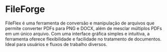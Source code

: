 # FileForge
FileFlex é uma ferramenta de conversão e manipulação de arquivos que permite converter PDFs para PNG e DOCX, além de mesclar múltiplos PDFs em um único arquivo. Com uma interface gráfica simples e intuitiva, a ferramenta oferece flexibilidade e facilidade no tratamento de documentos. Ideal para usuários e fluxos de trabalho diversos.
